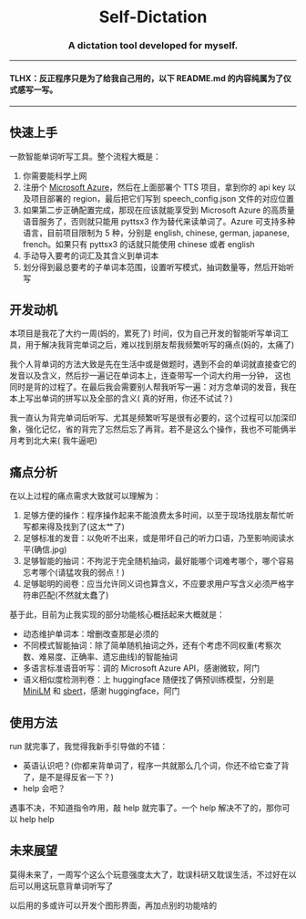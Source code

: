 <h1 align="center">
  <br>
  Self-Dictation
  <br>
</h1>

<h3 align="center">
A dictation tool developed for myself.
</h3>

***

#### TLHX：反正程序只是为了给我自己用的，以下 README.md 的内容纯属为了仪式感写一写。

***

## 快速上手

一款智能单词听写工具。整个流程大概是：

1. 你需要能科学上网
2. 注册个 [Microsoft Azure](https://azure.microsoft.com/en-us)，然后在上面部署个 TTS 项目，拿到你的 api key 以及项目部署的
   region，最后把它们写到 speech_config.json 文件的对应位置
3. 如果第二步正确配置完成，那现在应该就能享受到 Microsoft Azure 的高质量语音服务了，否则就只能用 pyttsx3 作为替代来读单词了。Azure
   可支持多种语言，目前项目限制为 5 种，分别是 english, chinese, german, japanese, french。如果只有 pyttsx3 的话就只能使用
   chinese 或者 english
4. 手动导入要考的词汇及其含义到单词本
5. 划分得到最总要考的子单词本范围，设置听写模式，抽词数量等，然后开始听写

## 开发动机

本项目是我花了大约一周(妈的，累死了)
时间，仅为自己开发的智能听写单词工具，用于解决我背完单词之后，难以找到朋友帮我频繁听写的痛点(妈的，太痛了)<br>

我个人背单词的方法大致是先在生活中或是做题时，遇到不会的单词就直接查它的发音以及含义，然后抄一遍记在单词本上，连查带写一个词大约用一分钟，
这也同时是背的过程了。在最后我会需要别人帮我听写一遍：对方念单词的发音，我在本上写出单词的拼写以及全部的含义(
真的好用，你还不试试？)<br>

我一直认为背完单词后听写、尤其是频繁听写是很有必要的，这个过程可以加深印象，强化记忆，省的背完了忘然后忘了再背。若不是这么个操作，我也不可能俩半月考到北大来(
我牛逼吧)

## 痛点分析

在以上过程的痛点需求大致就可以理解为：<br>

1. 足够方便的操作：程序操作起来不能浪费太多时间，以至于现场找朋友帮忙听写都来得及找到了(这太艹了)
2. 足够标准的发音：以免听不出来，或是带坏自己的听力口语，乃至影响阅读水平(确信.jpg)
3. 足够智能的抽词：不拘泥于完全随机抽词，最好能哪个词难考哪个，哪个容易忘考哪个(请猛攻我的弱点！)
4. 足够聪明的阅卷：应当允许同义词也算含义，不应要求用户写含义必须严格字符串匹配(不然就太蠢了)

基于此，目前为止我实现的部分功能核心概括起来大概就是：<br>

* 动态维护单词本：增删改查那是必须的
* 不同模式智能抽词：除了简单随机抽词之外，还有个考虑不同权重(考察次数、难易度、正确率、遗忘曲线)的智能抽词
* 多语言标准语音听写：调的 Microsoft Azure API，感谢微软，阿门
* 语义相似度检测判卷：上 huggingface
  随便找了俩预训练模型，分别是 [MiniLM](https://huggingface.co/sentence-transformers/all-MiniLM-L6-v2)
  和 [sbert](https://huggingface.co/uer/sbert-base-chinese-nli)，感谢 huggingface，阿门

## 使用方法

run 就完事了，我觉得我新手引导做的不错：

* 英语认识吧？(你都来背单词了，程序一共就那么几个词，你还不给它查了背了，是不是得反省一下？)
* help 会吧？

遇事不决，不知道指令咋用，敲 help 就完事了。一个 help 解决不了的，那你可以 help help

## 未来展望

莫得未来了，一周写个这么个玩意强度太大了，耽误科研又耽误生活，不过好在以后可以用这玩意背单词听写了<br>

以后用的多或许可以开发个图形界面，再加点别的功能啥的